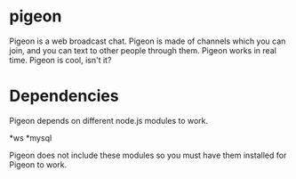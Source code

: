 # pigeon
Pigeon is a web broadcast chat. Pigeon is made of channels which you can join, and you can text to other people through them. Pigeon works in real time. Pigeon is cool, isn't it?

# Dependencies
Pigeon depends on different node.js modules to work.

*ws
*mysql

Pigeon does not include these modules so you must have them installed for Pigeon to work.
